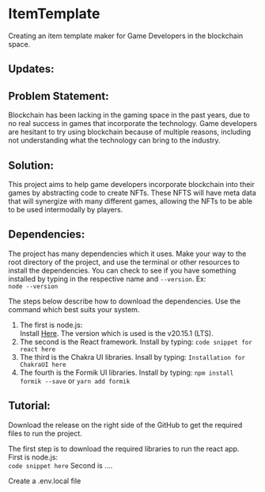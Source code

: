 # ItemTemplate
Creating an item template maker for Game Developers in the blockchain space. 

## Updates:  


## Problem Statement:  

Blockchain has been lacking in the gaming space in the past years, due to no real success in games that incorporate the technology. Game developers are hesitant to try using blockchain because of multiple reasons, including not understanding what the technology can bring to the industry.

## Solution:  

This project aims to help game developers incorporate blockchain into their games by abstracting code to create NFTs. These NFTS will have meta data that will synergize with many different games, allowing the NFTs to be able to be used intermodally by players. 

## Dependencies:  

The project has many dependencies which it uses. Make your way to the root directory of the project, and use the terminal or other resources to install the dependencies. You can check to see if you have something installed by typing in the respective name and `--version`. Ex:  
`node --version`  

The steps below describe how to download the dependencies. Use the command which best suits your system.  
1. The first is node.js:  
Install [Here](https://nodejs.org/en/download/package-manager).  The version which is used is the v20.15.1 (LTS). 
2. The second is the React framework. Install by typing:
`code snippet for react here`
3. The third is the Chakra UI libraries. Insall by typing: 
`Installation for ChakraUI here`
4. The fourth is the Formik UI libraries. Install by typing: 
`npm install formik --save` or 
`yarn add formik`


## Tutorial:  

Download the release on the right side of the GitHub to get the required files to run the project.  

The first step is to download the required libraries to run the react app.  
First is node.js:  
`code snippet here`
Second is ....

Create a .env.local file